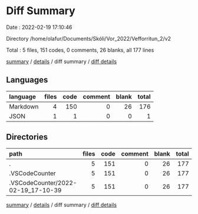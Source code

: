 # Diff Summary

Date : 2022-02-19 17:10:46

Directory /home/olafur/Documents/Skóli/Vor_2022/Vefforritun_2/v2

Total : 5 files, 151 codes, 0 comments, 26 blanks, all 177 lines

[summary](results.md) / [details](details.md) / diff summary / [diff details](diff-details.md)

## Languages

| language | files | code | comment | blank | total |
| :------- | ----: | ---: | ------: | ----: | ----: |
| Markdown |     4 |  150 |       0 |    26 |   176 |
| JSON     |     1 |    1 |       0 |     0 |     1 |

## Directories

| path                               | files | code | comment | blank | total |
| :--------------------------------- | ----: | ---: | ------: | ----: | ----: |
| .                                  |     5 |  151 |       0 |    26 |   177 |
| .VSCodeCounter                     |     5 |  151 |       0 |    26 |   177 |
| .VSCodeCounter/2022-02-19_17-10-39 |     5 |  151 |       0 |    26 |   177 |

[summary](results.md) / [details](details.md) / diff summary / [diff details](diff-details.md)
